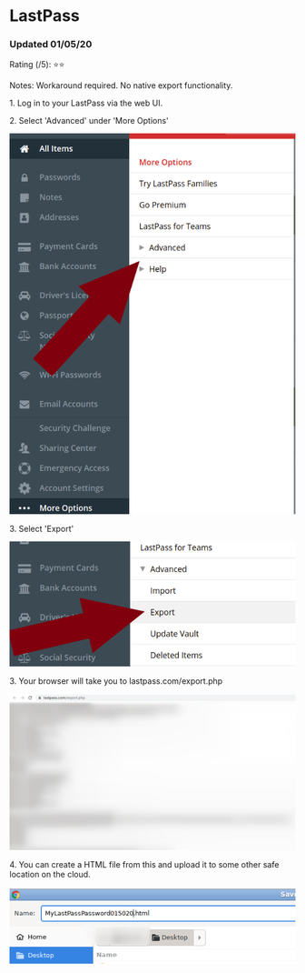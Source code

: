 # LastPass

### Updated 01/05/20

Rating (/5): ⭐⭐

Notes: Workaround required. No native export functionality. 


<p>1. Log in to your LastPass via the web UI.</p>

<p>2. Select 'Advanced' under 'More Options'

![LP](/images/lp1.png)


<p>3. Select 'Export'

![LP](/images/lp2.png)

<p>3. Your browser will take you to lastpass.com/export.php

![LP](/images/lp3.png)

<p>4. You can create a HTML file from this and upload it to some other safe location on the cloud.

![LP](/images/lp4.png)
